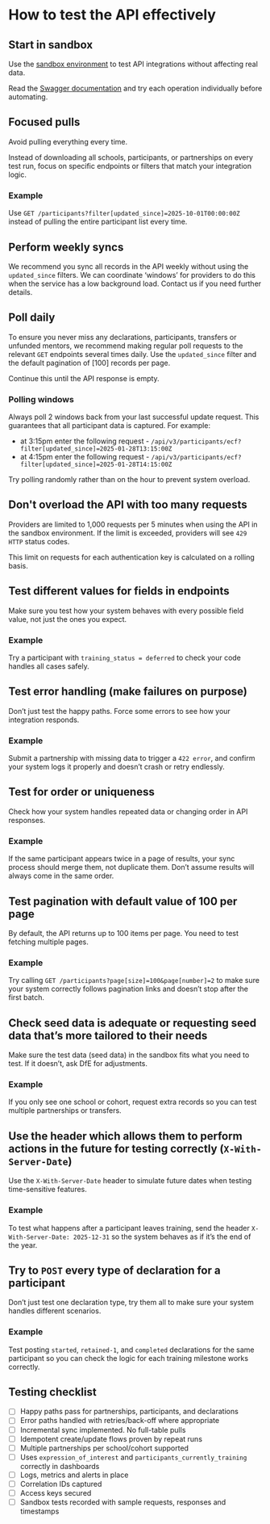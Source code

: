 # How to test the API effectively 

## Start in sandbox 

Use the [sandbox environment](/api)  to test API integrations without affecting real data. 

Read the [Swagger documentation](/api/docs/v3) and try each operation individually before automating. 

## Focused pulls 

Avoid pulling everything every time. 
 
Instead of downloading all schools, participants, or partnerships on every test run, focus on specific endpoints or filters that match your integration logic. 
 
### Example 

Use `GET /participants?filter[updated_since]=2025-10-01T00:00:00Z` instead of pulling the entire participant list every time. 

## Perform weekly syncs 

We recommend you sync all records in the API weekly without using the `updated_since` filters. We can coordinate ‘windows’ for providers to do this when the service has a low background load. Contact us if you need further details. 

## Poll daily 

To ensure you never miss any declarations, participants, transfers or unfunded mentors, we recommend making regular poll requests to the relevant `GET` endpoints several times daily. Use the `updated_since` filter and the default pagination of [100] records per page. 

Continue this until the API response is empty. 

### Polling windows 

Always poll 2 windows back from your last successful update request. This guarantees that all participant data is captured. For example: 

* at 3:15pm enter the following request - `/api/v3/participants/ecf?filter[updated_since]=2025-01-28T13:15:00Z`
* at 4:15pm enter the following request - `/api/v3/participants/ecf?filter[updated_since]=2025-01-28T14:15:00Z` 

Try polling randomly rather than on the hour to prevent system overload. 

## Don't overload the API with too many requests 

Providers are limited to 1,000 requests per 5 minutes when using the API in the sandbox environment. If the limit is exceeded, providers will see `429 HTTP` status codes. 

This limit on requests for each authentication key is calculated on a rolling basis. 

## Test different values for fields in endpoints 

Make sure you test how your system behaves with every possible field value, not just the ones you expect. 

### Example 

Try a participant with `training_status = deferred` to check your code handles all cases safely. 

## Test error handling (make failures on purpose) 

Don’t just test the happy paths. Force some errors to see how your integration responds. 
 
### Example 

Submit a partnership with missing data to trigger a `422 error`, and confirm your system logs it properly and doesn’t crash or retry endlessly. 

## Test for order or uniqueness 

Check how your system handles repeated data or changing order in API responses. 

### Example 

If the same participant appears twice in a page of results, your sync process should merge them, not duplicate them. Don’t assume results will always come in the same order. 

## Test pagination with default value of 100 per page 

By default, the API returns up to 100 items per page. You need to test fetching multiple pages. 
 
### Example 

Try calling `GET /participants?page[size]=100&page[number]=2` to make sure your system correctly follows pagination links and doesn’t stop after the first batch. 

## Check seed data is adequate or requesting seed data that’s more tailored to their needs 

Make sure the test data (seed data) in the sandbox fits what you need to test. If it doesn’t, ask DfE for adjustments. 

### Example 

If you only see one school or cohort, request extra records so you can test multiple partnerships or transfers. 

## Use the header which allows them to perform actions in the future for testing correctly (`X-With-Server-Date`) 

Use the `X-With-Server-Date` header to simulate future dates when testing time-sensitive features. 

### Example 

To test what happens after a participant leaves training, send the header `X-With-Server-Date: 2025-12-31` so the system behaves as if it’s the end of the year. 

## Try to `POST` every type of declaration for a participant 
Don’t just test one declaration type, try them all to make sure your system handles different scenarios. 

### Example 

Test posting `started`, `retained-1`, and `completed` declarations for the same participant so you can check the logic for each training milestone works correctly. 

## Testing checklist 

- [ ] Happy paths pass for partnerships, participants, and declarations 
- [ ] Error paths handled with retries/back-off where appropriate 
- [ ] Incremental sync implemented. No full-table pulls 
- [ ] Idempotent create/update flows proven by repeat runs 
- [ ] Multiple partnerships per school/cohort supported 
- [ ] Uses `expression_of_interest` and `participants_currently_training` correctly in dashboards 
- [ ] Logs, metrics and alerts in place 
- [ ] Correlation IDs captured 
- [ ] Access keys secured 
- [ ] Sandbox tests recorded with sample requests, responses and timestamps 
